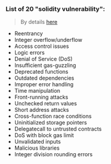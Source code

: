 ### List of 20 "solidity vulnerability":
> By details [here](https://github.com/mosi-sol/Solidity101/blob/main/collection-7/Solidity_Vulnerability.md)
- Reentrancy
- Integer overflow/underflow
- Access control issues
- Logic errors
- Denial of Service (DoS)
- Insufficient gas-guzzling
- Deprecated functions
- Outdated dependencies
- Improper error handling
- Time manipulation
- Front-running attacks
- Unchecked return values
- Short address attacks
- Cross-function race conditions
- Uninitialized storage pointers
- Delegatecall to untrusted contracts
- DoS with block gas limit
- Unvalidated inputs
- Malicious libraries
- Integer division rounding errors
